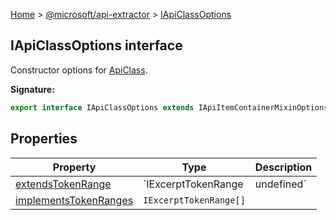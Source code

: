 [Home](./index) &gt; [@microsoft/api-extractor](./api-extractor.md) &gt; [IApiClassOptions](./api-extractor.iapiclassoptions.md)

## IApiClassOptions interface

Constructor options for [ApiClass](./api-extractor.apiclass.md)<!-- -->.

<b>Signature:</b>

```typescript
export interface IApiClassOptions extends IApiItemContainerMixinOptions, IApiNameMixinOptions, IApiReleaseTagMixinOptions, IApiDeclaredItemOptions 
```

## Properties

|  Property | Type | Description |
|  --- | --- | --- |
|  [extendsTokenRange](./api-extractor.iapiclassoptions.extendstokenrange.md) | `IExcerptTokenRange | undefined` |  |
|  [implementsTokenRanges](./api-extractor.iapiclassoptions.implementstokenranges.md) | `IExcerptTokenRange[]` |  |

